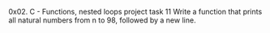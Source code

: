 0x02. C - Functions, nested loops  project
task 11 Write a function that prints all natural numbers from n to 98, followed by a new line.

